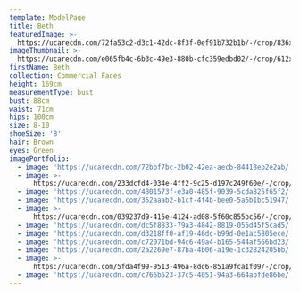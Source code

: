 ```yaml
---
template: ModelPage
title: Beth
featuredImage: >-
  https://ucarecdn.com/72fa53c2-d3c1-42dc-8f3f-0ef91b732b1b/-/crop/836x509/0,115/-/preview/
imageThumbnail: >-
  https://ucarecdn.com/e065fb4c-6b3c-49e3-880b-cfc359edbd02/-/crop/612x877/149,19/-/preview/
firstName: Beth
collection: Commercial Faces
height: 169cm
measurementType: bust
bust: 88cm
waist: 71cm
hips: 100cm
size: 8-10
shoeSize: '8'
hair: Brown
eyes: Green
imagePortfolio:
  - image: 'https://ucarecdn.com/72bbf7bc-2b02-42ea-aecb-84418eb2e2ab/'
  - image: >-
      https://ucarecdn.com/233dcfd4-034e-4ff2-9c25-d197c249f60e/-/crop/642x809/0,154/-/preview/
  - image: 'https://ucarecdn.com/4801573f-e3a0-485f-9039-5cda825f65f2/'
  - image: 'https://ucarecdn.com/352aaab2-b1cf-4f4b-bee0-5a5b1bc51947/'
  - image: >-
      https://ucarecdn.com/039237d9-415e-4124-ad08-5f60c855bc56/-/crop/642x797/0,166/-/preview/
  - image: 'https://ucarecdn.com/dc5f8833-79a3-4842-8819-055d45f5cad5/'
  - image: 'https://ucarecdn.com/d3218ff0-af19-46dc-b99d-0e1ac5805ece/'
  - image: 'https://ucarecdn.com/c72071bd-94c6-49a4-b165-544af566bd23/'
  - image: 'https://ucarecdn.com/2a2269e7-87ba-4b06-a19e-1c32824205bb/'
  - image: >-
      https://ucarecdn.com/5fda4f99-9513-496a-8dc6-851a9fca1f09/-/crop/642x781/0,182/-/preview/
  - image: 'https://ucarecdn.com/c766b523-37c5-4051-94a3-664abfde86be/'
---
```


